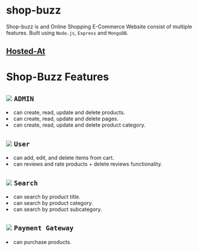 # shop-buzz
Shop-buzz is and Online Shopping E-Commerce Website consist of multiple features. Built using ``Node.js``, ``Express`` and ``MongoDB``. 



## [Hosted-At](https://shop-buzz.herokuapp.com/) 

# Shop-Buzz Features 
## ![](https://via.placeholder.com/15/f03c15/f03c15.png)   ``ADMIN ``
<li>can create, read, update and delete products.</li>
<li>can create, read, update and delete pages.</li>
<li>can create, read, update and delete product category.</li>


## ![](https://via.placeholder.com/15/c5f015/c5f015.png) ``User ``
<li>can add, edit, and delete items from cart.</li>
<li>can reviews and rate products + delete reviews functionality.</li>


## ![](https://via.placeholder.com/15/1589F0/1589F0.png)  ``Search``
<li>can search by product title.</li>
<li>can search by product category.</li>
<li>can search by product subcategory.</li>

## ![](https://via.placeholder.com/15/f020e0/f020e0.png)  ``Payment Gateway``
<li>can purchase products.</li>
